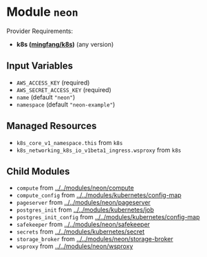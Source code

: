 
# Module `neon`

Provider Requirements:
* **k8s ([mingfang/k8s](https://registry.terraform.io/providers/mingfang/k8s/latest))** (any version)

## Input Variables
* `AWS_ACCESS_KEY` (required)
* `AWS_SECRET_ACCESS_KEY` (required)
* `name` (default `"neon"`)
* `namespace` (default `"neon-example"`)

## Managed Resources
* `k8s_core_v1_namespace.this` from `k8s`
* `k8s_networking_k8s_io_v1beta1_ingress.wsproxy` from `k8s`

## Child Modules
* `compute` from [../../modules/neon/compute](../../modules/neon/compute)
* `compute_config` from [../../modules/kubernetes/config-map](../../modules/kubernetes/config-map)
* `pageserver` from [../../modules/neon/pageserver](../../modules/neon/pageserver)
* `postgres_init` from [../../modules/kubernetes/job](../../modules/kubernetes/job)
* `postgres_init_config` from [../../modules/kubernetes/config-map](../../modules/kubernetes/config-map)
* `safekeeper` from [../../modules/neon/safekeeper](../../modules/neon/safekeeper)
* `secrets` from [../../modules/kubernetes/secret](../../modules/kubernetes/secret)
* `storage_broker` from [../../modules/neon/storage-broker](../../modules/neon/storage-broker)
* `wsproxy` from [../../modules/neon/wsproxy](../../modules/neon/wsproxy)

